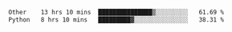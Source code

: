 <!--START_SECTION:waka-->

```txt
Other    13 hrs 10 mins  ███████████████▒░░░░░░░░░   61.69 %
Python   8 hrs 10 mins   █████████▓░░░░░░░░░░░░░░░   38.31 %
```

<!--END_SECTION:waka--> 
 
